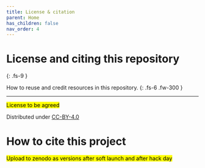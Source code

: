```yaml
---
title: License & citation
parent: Home
has_children: false
nav_order: 4
---
```


# License and citing this repository
{: .fs-9 }

How to reuse and credit resources in this repository.
{: .fs-6 .fw-300 }

---

<mark> License to be agreed</mark>

Distributed under [CC-BY-4.0](https://creativecommons.org/licenses/by/4.0/legalcode)

# How to cite this project

<mark>Upload to zenodo as versions after soft launch and after hack day</mark>
